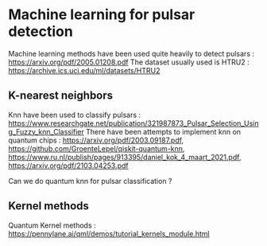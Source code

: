 # Machine learning for pulsar detection

Machine learning methods have been used quite heavily to detect pulsars : https://arxiv.org/pdf/2005.01208.pdf
The dataset usually used is HTRU2 : https://archive.ics.uci.edu/ml/datasets/HTRU2 

## K-nearest neighbors
Knn have been used to classify pulsars : https://www.researchgate.net/publication/321987873_Pulsar_Selection_Using_Fuzzy_knn_Classifier 
There have been attempts to implement knn on quantum chips : https://arxiv.org/pdf/2003.09187.pdf, https://github.com/GroenteLepel/qiskit-quantum-knn, https://www.ru.nl/publish/pages/913395/daniel_kok_4_maart_2021.pdf, https://arxiv.org/pdf/2103.04253.pdf

Can we do quantum knn for pulsar classification ?


## Kernel methods
Quantum Kernel methods : https://pennylane.ai/qml/demos/tutorial_kernels_module.html 
